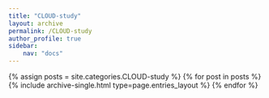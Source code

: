 ```yaml
---
title: "CLOUD-study"
layout: archive
permalink: /CLOUD-study
author_profile: true
sidebar:
    nav: "docs"
---
```


{% assign posts = site.categories.CLOUD-study %}
{% for post in posts %} {% include archive-single.html type=page.entries_layout %} {% endfor %}